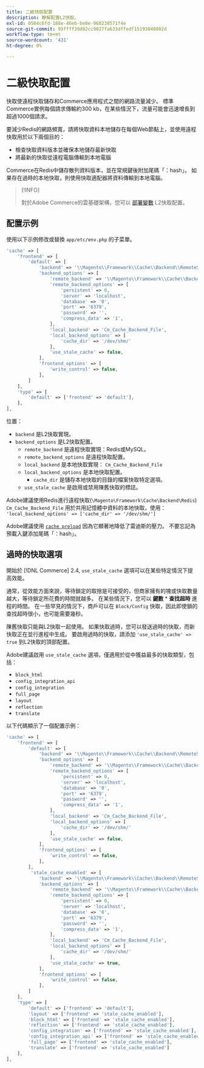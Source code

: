 ```yaml
---
title: 二級快取配置
description: 瞭解配置L2快取。
exl-id: 0504c6fd-188e-46eb-be8e-968238571f4e
source-git-commit: 95ffff39d82cc9027fa633dffedf15193040802d
workflow-type: tm+mt
source-wordcount: '431'
ht-degree: 0%

---
```


# 二級快取配置

快取使遠程快取儲存和Commerce應用程式之間的網路流量減少。 標準Commerce實例每個請求傳輸約300 kb，在某些情況下，流量可能會迅速增長到超過1000個請求。

要減少Redis的網路頻寬，請將快取資料本地儲存在每個Web節點上，並使用遠程快取用於以下兩個目的：

- 檢查快取資料版本並確保本地儲存最新快取
- 將最新的快取從遠程電腦傳輸到本地電腦

Commerce在Redis中儲存散列資料版本，並在常規鍵後附加尾碼「：hash」。 如果存在過時的本地快取，則使用快取適配器將資料傳輸到本地電腦。

>[!INFO]
>
>對於Adobe Commerce的雲基礎架構，您可以 [部署變數](https://experienceleague.adobe.com/docs/commerce-cloud-service/user-guide/configure/env/stage/variables-deploy.html#redis_backend) L2快取配置。

## 配置示例

使用以下示例修改或替換 `app/etc/env.php` 的子菜單。

```php
'cache' => [
    'frontend' => [
        'default' => [
            'backend' => '\\Magento\\Framework\\Cache\\Backend\\RemoteSynchronizedCache',
            'backend_options' => [
                'remote_backend' => '\\Magento\\Framework\\Cache\\Backend\\Redis',
                'remote_backend_options' => [
                    'persistent' => 0,
                    'server' => 'localhost',
                    'database' => '0',
                    'port' => '6379',
                    'password' => '',
                    'compress_data' => '1',
                ],
                'local_backend' => 'Cm_Cache_Backend_File',
                'local_backend_options' => [
                    'cache_dir' => '/dev/shm/'
                ],
                'use_stale_cache' => false,
            ],
            'frontend_options' => [
                'write_control' => false,
            ],
        ]
    ],
    'type' => [
        'default' => ['frontend' => 'default'],
    ],
],
```

位置：

- `backend` 是L2快取實現。
- `backend_options` 是L2快取配置。
   - `remote_backend` 是遠程快取實現：Redis或MySQL。
   - `remote_backend_options` 是遠程快取配置。
   - `local_backend` 是本地快取實現： `Cm_Cache_Backend_File`
   - `local_backend_options` 是本地快取配置。
      - `cache_dir` 是儲存本地快取的目錄的檔案快取特定選項。
   - `use_stale_cache` 是啟用或禁用陳舊快取的標誌。

Adobe建議使用Redis進行遠程快取(`\Magento\Framework\Cache\Backend\Redis`) `Cm_Cache_Backend_File` 用於共用記憶體中資料的本地快取，使用： `'local_backend_options' => ['cache_dir' => '/dev/shm/']`

Adobe建議使用 [`cache preload`](redis-pg-cache.md#redis-preload-feature) 因為它顯著地降低了雷迪斯的壓力。 不要忘記為預載入鍵添加尾碼「：hash」。

## 過時的快取選項

開始於 [!DNL Commerce] 2.4, `use_stale_cache` 選項可以在某些特定情況下提高效能。

通常，從效能方面來說，等待鎖定的取捨是可接受的，但商家擁有的塊或快取數量越大，等待鎖定所花費的時間就越多。 在某些情況下，您可以 **鍵數** \* **查找超時** 進程的時間。 在一些罕見的情況下，商戶可以在 `Block/Config` 快取，因此即使鎖的查找超時很小，也可能需要幾秒。

陳舊快取只能與L2快取一起使用。 如果快取過時，您可以發送過時的快取，而新快取正在並行進程中生成。 要啟用過時的快取，請添加 `'use_stale_cache' => true` 到L2快取的頂部配置。

Adobe建議啟用 `use_stale_cache` 選項，僅適用於從中獲益最多的快取類型，包括：

- `block_html`
- `config_integration_api`
- `config_integration`
- `full_page`
- `layout`
- `reflection`
- `translate`

以下代碼顯示了一個配置示例：

```php
'cache' => [
    'frontend' => [
        'default' => [
            'backend' => '\\Magento\\Framework\\Cache\\Backend\\RemoteSynchronizedCache',
            'backend_options' => [
                'remote_backend' => '\\Magento\\Framework\\Cache\\Backend\\Redis',
                'remote_backend_options' => [
                    'persistent' => 0,
                    'server' => 'localhost',
                    'database' => '0',
                    'port' => '6379',
                    'password' => '',
                    'compress_data' => '1',
                ],
                'local_backend' => 'Cm_Cache_Backend_File',
                'local_backend_options' => [
                    'cache_dir' => '/dev/shm/'
                ],
                'use_stale_cache' => false,
            ],
            'frontend_options' => [
                'write_control' => false,
            ],
        ],
         'stale_cache_enabled' => [
            'backend' => '\\Magento\\Framework\\Cache\\Backend\\RemoteSynchronizedCache',
            'backend_options' => [
                'remote_backend' => '\\Magento\\Framework\\Cache\\Backend\\Redis',
                'remote_backend_options' => [
                    'persistent' => 0,
                    'server' => 'localhost',
                    'database' => '0',
                    'port' => '6379',
                    'password' => '',
                    'compress_data' => '1',
                ],
                'local_backend' => 'Cm_Cache_Backend_File',
                'local_backend_options' => [
                    'cache_dir' => '/dev/shm/'
                ],
                'use_stale_cache' => true,
            ],
            'frontend_options' => [
                'write_control' => false,
            ],
        ]
    ],
    'type' => [
        'default' => ['frontend' => 'default'],
        'layout' => ['frontend' => 'stale_cache_enabled'],
        'block_html' => ['frontend' => 'stale_cache_enabled'],
        'reflection' => ['frontend' => 'stale_cache_enabled'],
        'config_integration' => ['frontend' => 'stale_cache_enabled'],
        'config_integration_api' => ['frontend' => 'stale_cache_enabled'],
        'full_page' => ['frontend' => 'stale_cache_enabled'],
        'translate' => ['frontend' => 'stale_cache_enabled']
    ],
],
```
